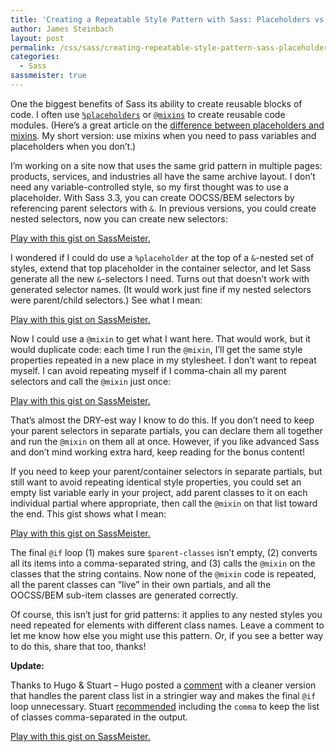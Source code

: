 ```yaml
---
title: 'Creating a Repeatable Style Pattern with Sass: Placeholders vs. Mixins'
author: James Steinbach
layout: post
permalink: /css/sass/creating-repeatable-style-pattern-sass-placeholders-vs-mixins/
categories:
  - Sass
sassmeister: true
---
```

One the biggest benefits of Sass its ability to create reusable blocks of code. I often use <a title="Sass Placeholder Selector Documentation" href="http://sass-lang.com/documentation/file.SASS_REFERENCE.html#placeholder_selectors_" target="_blank">`%placeholders`</a> or <a title="Sass Mixin Documentation" href="http://sass-lang.com/documentation/file.SASS_REFERENCE.html#mixins" target="_blank">`@mixins`</a> to create reusable code modules. (Here&#8217;s a great article on the <a title="Sass: Mixin or Placeholder? by Hugo Giraurdel" href="http://www.sitepoint.com/sass-mixin-placeholder/" target="_blank">difference between placeholders and mixins</a>. My short version: use mixins when you need to pass variables and placeholders when you don&#8217;t.)

I&#8217;m working on a site now that uses the same grid pattern in multiple pages: products, services, and industries all have the same archive layout. I don&#8217;t need any variable-controlled style, so my first thought was to use a placeholder. With Sass 3.3, you can create OOCSS/BEM selectors by referencing parent selectors with `&`. In previous versions, you could create nested selectors, now you can create new selectors:

<p class="sassmeister" data-gist-id="11478684" data-height="480">
  <a href="http://sassmeister.com/gist/11478684">Play with this gist on SassMeister.</a>
</p>

I wondered if I could do use a `%placeholder` at the top of a `&`-nested set of styles, extend that top placeholder in the container selector, and let Sass generate all the new `&`-selectors I need. Turns out that doesn&#8217;t work with generated selector names. (It would work just fine if my nested selectors were parent/child selectors.) See what I mean:

<p class="sassmeister" data-gist-id="11481882" data-height="480">
  <a href="http://sassmeister.com/gist/11481882">Play with this gist on SassMeister.</a>
</p>

Now I could use a `@mixin` to get what I want here. That would work, but it would duplicate code: each time I run the `@mixin`, I&#8217;ll get the same style properties repeated in a new place in my stylesheet. I don&#8217;t want to repeat myself. I can avoid repeating myself if I comma-chain all my parent selectors and call the `@mixin` just once:

<p class="sassmeister" data-gist-id="11482335" data-height="480">
  <a href="http://sassmeister.com/gist/11482335">Play with this gist on SassMeister.</a>
</p>

That&#8217;s almost the DRY-est way I know to do this. If you don&#8217;t need to keep your parent selectors in separate partials, you can declare them all together and run the `@mixin` on them all at once. However, if you like advanced Sass and don&#8217;t mind working extra hard, keep reading for the bonus content!

If you need to keep your parent/container selectors in separate partials, but still want to avoid repeating identical style properties, you could set an empty list variable early in your project, add parent classes to it on each individual partial where appropriate, then call the `@mixin` on that list toward the end. This gist shows what I mean:

<p class="sassmeister" data-gist-id="11483068" data-height="480">
  <a href="http://sassmeister.com/gist/11483068">Play with this gist on SassMeister.</a>
</p>

The final `@if` loop (1) makes sure `$parent-classes` isn&#8217;t empty, (2) converts all its items into a comma-separated string, and (3) calls the `@mixin` on the classes that the string contains. Now none of the `@mixin` code is repeated, all the parent classes can &#8220;live&#8221; in their own partials, and all the OOCSS/BEM sub-item classes are generated correctly.

Of course, this isn&#8217;t just for grid patterns: it applies to any nested styles you need repeated for elements with different class names. Leave a comment to let me know how else you might use this pattern. Or, if you see a better way to do this, share that too, thanks!

**Update:**

Thanks to Hugo & Stuart &#8211; Hugo posted a [comment][1] with a cleaner version that handles the parent class list in a stringier way and makes the final `@if` loop unnecessary. Stuart [recommended][2] including the `comma` to keep the list of classes comma-separated in the output.

<p class="sassmeister" data-gist-id="3e6b586921f9556856fd" data-height="480">
  <a href="http://sassmeister.com/gist/3e6b586921f9556856fd">Play with this gist on SassMeister.</a>
</p>

 [1]: http://jamessteinbach.com/css/sass/creating-repeatable-style-pattern-sass-placeholders-vs-mixins/#comment-63 "Read Hugo's comment"
 [2]: http://jamessteinbach.com/css/sass/creating-repeatable-style-pattern-sass-placeholders-vs-mixins/#comment-67 "Read Stuart's comment"
